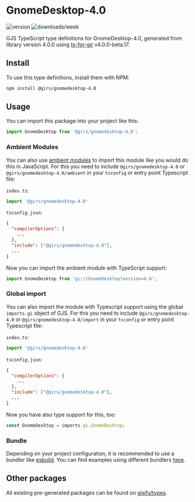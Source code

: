 
# GnomeDesktop-4.0

![version](https://img.shields.io/npm/v/@girs/gnomedesktop-4.0)
![downloads/week](https://img.shields.io/npm/dw/@girs/gnomedesktop-4.0)


GJS TypeScript type definitions for GnomeDesktop-4.0, generated from library version 4.0.0 using [ts-for-gir](https://github.com/gjsify/ts-for-gir) v4.0.0-beta.17.


## Install

To use this type definitions, install them with NPM:
```bash
npm install @girs/gnomedesktop-4.0
```

## Usage

You can import this package into your project like this:
```ts
import GnomeDesktop from '@girs/gnomedesktop-4.0';
```

### Ambient Modules

You can also use [ambient modules](https://github.com/gjsify/ts-for-gir/tree/main/packages/cli#ambient-modules) to import this module like you would do this in JavaScript.
For this you need to include `@girs/gnomedesktop-4.0` or `@girs/gnomedesktop-4.0/ambient` in your `tsconfig` or entry point Typescript file:

`index.ts`:
```ts
import '@girs/gnomedesktop-4.0'
```

`tsconfig.json`:
```json
{
  "compilerOptions": {
    ...
  },
  "include": ["@girs/gnomedesktop-4.0"],
  ...
}
```

Now you can import the ambient module with TypeScript support: 

```ts
import GnomeDesktop from 'gi://GnomeDesktop?version=4.0';
```

### Global import

You can also import the module with Typescript support using the global `imports.gi` object of GJS.
For this you need to include `@girs/gnomedesktop-4.0` or `@girs/gnomedesktop-4.0/import` in your `tsconfig` or entry point Typescript file:

`index.ts`:
```ts
import '@girs/gnomedesktop-4.0'
```

`tsconfig.json`:
```json
{
  "compilerOptions": {
    ...
  },
  "include": ["@girs/gnomedesktop-4.0"],
  ...
}
```

Now you have also type support for this, too:

```ts
const GnomeDesktop = imports.gi.GnomeDesktop;
```

### Bundle

Depending on your project configuration, it is recommended to use a bundler like [esbuild](https://esbuild.github.io/). You can find examples using different bundlers [here](https://github.com/gjsify/ts-for-gir/tree/main/examples).

## Other packages

All existing pre-generated packages can be found on [gjsify/types](https://github.com/gjsify/types).

